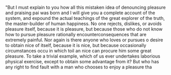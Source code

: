"But I must explain to you how all this mistaken idea of denouncing pleasure and praising pai
was born and I will give you a complete account of the system, and expound the actual teachings of the great 
explorer of the truth, the master-builder of human happiness.
No one rejects, dislikes, or avoids pleasure
 itself, because it is pleasure, but because those who do not know how to pursue pleasure rationally
 encounterconsequences that are extremely painful. Nor again is
 there anyone who loves or pursues o desire
 to obtain nice of itself, because it is nice, but because occasionally circumstances occu in which toil an
  nice can procure him some great pleasure. To take a trivial example, which of us ever undertakes laborious
  physical exercise, except to obtain some advantage from it? But who has any right to find fault with a man
  who chooses to enjoy a pleasure tha